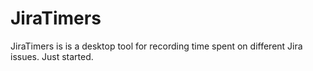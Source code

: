 # JiraTimers
JiraTimers is is a desktop tool for recording time spent on different Jira issues. Just started.
